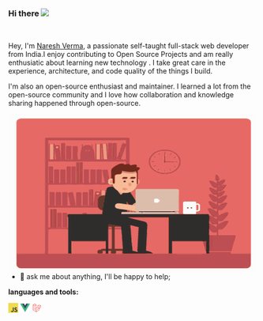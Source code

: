 ### Hi there <img src="https://media.giphy.com/media/hvRJCLFzcasrR4ia7z/giphy.gif" width="25px">

<br />

Hey, I'm [Naresh Verma](https://github.com/naresh-webkul), a passionate self-taught full-stack web developer from India.I enjoy contributing to Open Source Projects and am really enthusiatic about learning new technology . I take great care in the experience, architecture, and code quality of the things I build.

I'm also an open-source enthusiast and maintainer. I learned a lot from the open-source community and I love how collaboration and knowledge sharing happened through open-source.


  <img align="right" alt="GIF" src="https://github.com/naresh-webkul/naresh-webkul/blob/master/developer.gif?raw=true" width="500" height="320" />
  

- 💬 ask me about anything, I'll be happy to help;

**languages and tools:**  

<code><img height="20" src="https://raw.githubusercontent.com/github/explore/80688e429a7d4ef2fca1e82350fe8e3517d3494d/topics/javascript/javascript.png"></code>
<code><img height="20" src="https://raw.githubusercontent.com/github/explore/80688e429a7d4ef2fca1e82350fe8e3517d3494d/topics/vue/vue.png"></code>
<code><img height="20" src="https://raw.githubusercontent.com/github/explore/80688e429a7d4ef2fca1e82350fe8e3517d3494d/topics/laravel/laravel.png"></code>